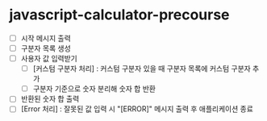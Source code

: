 # javascript-calculator-precourse
- [ ] 시작 메시지 출력
- [ ] 구분자 목록 생성
- [ ] 사용자 값 입력받기
    - [ ] \[커스텀 구분자 처리] : 커스텀 구분자 있을 때 구분자 목록에 커스텀 구분자 추가
    - [ ] 구분자 기준으로 숫자 분리해 숫자 합 반환
- [ ] 반환된 숫자 합 출력
- [ ] \[Error 처리] : 잘못된 값 입력 시 "[ERROR]" 메시지 출력 후 애플리케이션 종료